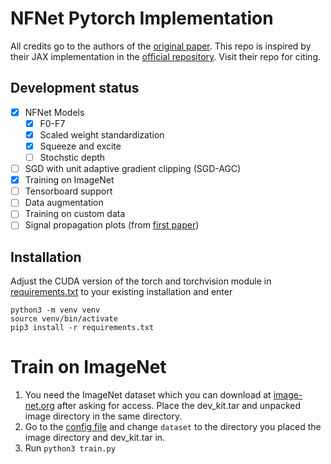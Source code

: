 # NFNet Pytorch Implementation

All credits go to the authors of the [original paper](https://arxiv.org/abs/2102.06171). This repo is inspired by their JAX implementation in the [official repository](https://github.com/deepmind/deepmind-research/blob/master/nfnets/nf_resnet.py). Visit their repo for citing.

## Development status
- [x] NFNet Models
  - [x] F0-F7
  - [x] Scaled weight standardization
  - [x] Squeeze and excite
  - [ ] Stochstic depth
- [ ] SGD with unit adaptive gradient clipping (SGD-AGC)
- [x] Training on ImageNet
- [ ] Tensorboard support
- [ ] Data augmentation
- [ ] Training on custom data
- [ ] Signal propagation plots (from [first paper](https://arxiv.org/abs/2101.08692))

## Installation
Adjust the CUDA version of the torch and torchvision module in [requirements.txt](requirements.txt) to your existing installation and enter
```
python3 -m venv venv
source venv/bin/activate
pip3 install -r requirements.txt
```

# Train on ImageNet
1. You need the ImageNet dataset which you can download at [image-net.org](http://www.image-net.org/challenges/LSVRC/2012/downloads.php#images) after asking for access. Place the dev_kit.tar and unpacked image directory in the same directory.
2. Go to the [config file](default_config.yaml) and change `dataset` to the directory you placed the image directory and dev_kit.tar in.
3. Run `python3 train.py`